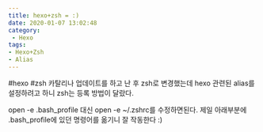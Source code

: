 ```yaml
---
title: hexo+zsh = :)
date: 2020-01-07 13:02:48
category:
 - Hexo
tags: 
- Hexo+Zsh
- Alias
---
```


#hexo #zsh
카탈리나 업데이트를 하고 난 후 zsh로 변경했는데 hexo 관련된 alias를 설정하려고 하니 zsh는 등록 방법이 달랐다.

open -e .bash_profile 대신 open -e ~/.zshrc를 수정하면된다.
제일 아래부분에 .bash_profile에 있던 명령어를 옮기니 잘 작동한다 :)
